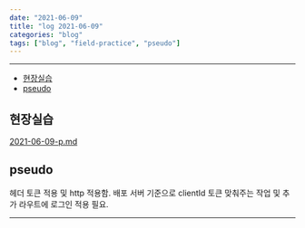 ```yaml
---
date: "2021-06-09"
title: "log 2021-06-09"
categories: "blog"
tags: ["blog", "field-practice", "pseudo"]
---
```


----------

- [현장실습](#현장실습)
- [pseudo](#pseudo)

## 현장실습

[2021-06-09-p.md](./2021-06-09-p.md)

## pseudo

헤더 토큰 적용 및 http 적용함.
배포 서버 기준으로 clientId 토큰 맞춰주는 작업 및 추가 라우트에 로그인 적용 필요.

----------
